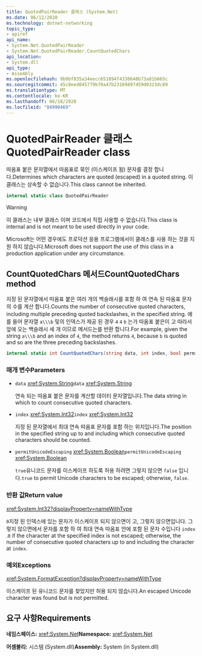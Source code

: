 ```yaml
---
title: QuotedPairReader 클래스 (System.Net)
ms.date: 06/12/2020
ms.technology: dotnet-networking
topic_type:
- apiref
api_name:
- System.Net.QuotedPairReader
- System.Net.QuotedPairReader.CountQuotedChars
api_location:
- System.dll
api_type:
- Assembly
ms.openlocfilehash: 9b0bf835a34eecc651894f4336648b73a81b665c
ms.sourcegitcommit: 45c8eed045779b70a47b23169897459d0323dc89
ms.translationtype: MT
ms.contentlocale: ko-KR
ms.lasthandoff: 06/18/2020
ms.locfileid: "84990469"
---
```

# <a name="quotedpairreader-class"></a><span data-ttu-id="ee94d-102">QuotedPairReader 클래스</span><span class="sxs-lookup"><span data-stu-id="ee94d-102">QuotedPairReader class</span></span>

<span data-ttu-id="ee94d-103">따옴표 붙은 문자열에서 따옴표로 묶인 (이스케이프 됨) 문자를 결정 합니다.</span><span class="sxs-lookup"><span data-stu-id="ee94d-103">Determines which characters are quoted (escaped) in a quoted string.</span></span> <span data-ttu-id="ee94d-104">이 클래스는 상속할 수 없습니다.</span><span class="sxs-lookup"><span data-stu-id="ee94d-104">This class cannot be inherited.</span></span>

```csharp
internal static class QuotedPairReader
```

> [!WARNING]
> <span data-ttu-id="ee94d-105">이 클래스는 내부 클래스 이며 코드에서 직접 사용할 수 없습니다.</span><span class="sxs-lookup"><span data-stu-id="ee94d-105">This class is internal and is not meant to be used directly in your code.</span></span>
>
> <span data-ttu-id="ee94d-106">Microsoft는 어떤 경우에도 프로덕션 응용 프로그램에서이 클래스를 사용 하는 것을 지원 하지 않습니다.</span><span class="sxs-lookup"><span data-stu-id="ee94d-106">Microsoft does not support the use of this class in a production application under any circumstance.</span></span>

## <a name="countquotedchars-method"></a><span data-ttu-id="ee94d-107">CountQuotedChars 메서드</span><span class="sxs-lookup"><span data-stu-id="ee94d-107">CountQuotedChars method</span></span>

<span data-ttu-id="ee94d-108">지정 된 문자열에서 따옴표 붙은 여러 개의 백슬래시를 포함 하 여 연속 된 따옴표 문자의 수를 계산 합니다.</span><span class="sxs-lookup"><span data-stu-id="ee94d-108">Counts the number of consecutive quoted characters, including multiple preceding quoted backslashes, in the specified string.</span></span> <span data-ttu-id="ee94d-109">예를 들어 문자열 `a\\\b` 및의 인덱스가 제공 된 경우 `4` `4` `b` 는가 따옴표 붙은이 고 따라서 앞에 오는 백슬래시 세 개 이므로 메서드는를 반환 합니다.</span><span class="sxs-lookup"><span data-stu-id="ee94d-109">For example, given the string `a\\\b` and an index of `4`, the method returns `4`, because `b` is quoted and so are the three preceding backslashes.</span></span>

```csharp
internal static int CountQuotedChars(string data, int index, bool permitUnicodeEscaping)
```

### <a name="parameters"></a><span data-ttu-id="ee94d-110">매개 변수</span><span class="sxs-lookup"><span data-stu-id="ee94d-110">Parameters</span></span>

- <span data-ttu-id="ee94d-111">`data` <xref:System.String></span><span class="sxs-lookup"><span data-stu-id="ee94d-111">`data` <xref:System.String></span></span>

  <span data-ttu-id="ee94d-112">연속 되는 따옴표 붙은 문자를 계산할 데이터 문자열입니다.</span><span class="sxs-lookup"><span data-stu-id="ee94d-112">The data string in which to count consecutive quoted characters.</span></span>

- <span data-ttu-id="ee94d-113">`index` <xref:System.Int32></span><span class="sxs-lookup"><span data-stu-id="ee94d-113">`index` <xref:System.Int32></span></span>

  <span data-ttu-id="ee94d-114">지정 된 문자열에서 최대 연속 따옴표 문자를 포함 하는 위치입니다.</span><span class="sxs-lookup"><span data-stu-id="ee94d-114">The position in the specified string up to and including which consecutive quoted characters should be counted.</span></span>

- <span data-ttu-id="ee94d-115">`permitUnicodeEscaping` <xref:System.Boolean></span><span class="sxs-lookup"><span data-stu-id="ee94d-115">`permitUnicodeEscaping` <xref:System.Boolean></span></span>

  <span data-ttu-id="ee94d-116">`true`유니코드 문자를 이스케이프 하도록 허용 하려면 그렇지 않으면 `false` 입니다.</span><span class="sxs-lookup"><span data-stu-id="ee94d-116">`true` to permit Unicode characters to be escaped; otherwise, `false`.</span></span>

### <a name="return-value"></a><span data-ttu-id="ee94d-117">반환 값</span><span class="sxs-lookup"><span data-stu-id="ee94d-117">Return value</span></span>

<xref:System.Int32?displayProperty=nameWithType>

<span data-ttu-id="ee94d-118">`0`지정 된 인덱스에 있는 문자가 이스케이프 되지 않으면이 고, 그렇지 않으면입니다. 그렇지 않으면에서 문자를 포함 하 여 최대 연속 따옴표 안에 포함 된 문자 수입니다 `index` .</span><span class="sxs-lookup"><span data-stu-id="ee94d-118">`0` if the character at the specified index is not escaped; otherwise, the number of consecutive quoted characters up to and including the character at `index`.</span></span>

### <a name="exceptions"></a><span data-ttu-id="ee94d-119">예외</span><span class="sxs-lookup"><span data-stu-id="ee94d-119">Exceptions</span></span>

<xref:System.FormatException?displayProperty=nameWithType>

<span data-ttu-id="ee94d-120">이스케이프 된 유니코드 문자를 찾았지만 허용 되지 않습니다.</span><span class="sxs-lookup"><span data-stu-id="ee94d-120">An escaped Unicode character was found but is not permitted.</span></span>

## <a name="requirements"></a><span data-ttu-id="ee94d-121">요구 사항</span><span class="sxs-lookup"><span data-stu-id="ee94d-121">Requirements</span></span>

<span data-ttu-id="ee94d-122">**네임스페이스:** <xref:System.Net></span><span class="sxs-lookup"><span data-stu-id="ee94d-122">**Namespace:** <xref:System.Net></span></span>

<span data-ttu-id="ee94d-123">**어셈블리:** 시스템 (System.dll)</span><span class="sxs-lookup"><span data-stu-id="ee94d-123">**Assembly:** System (in System.dll)</span></span>
